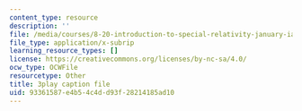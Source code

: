 ```yaml
---
content_type: resource
description: ''
file: /media/courses/8-20-introduction-to-special-relativity-january-iap-2021/93361587e4b54c4dd93f28214185ad10_v5jffYzm5pg.srt
file_type: application/x-subrip
learning_resource_types: []
license: https://creativecommons.org/licenses/by-nc-sa/4.0/
ocw_type: OCWFile
resourcetype: Other
title: 3play caption file
uid: 93361587-e4b5-4c4d-d93f-28214185ad10
---
```

